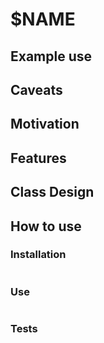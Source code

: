 # $NAME

## Example use

## Caveats

## Motivation

## Features

## Class Design

## How to use

### Installation

```

```

### Use

```

```

### Tests


```

```